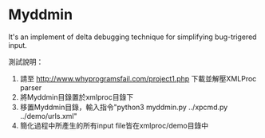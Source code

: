Myddmin
=====

It's an implement of delta debugging technique for simplifying bug-trigered input.

測試說明：<br />
1. 請至 http://www.whyprogramsfail.com/project1.php 下載並解壓XMLProc parser<br />
2. 將Myddmin目錄置於xmlproc目錄下<br />
3. 移置Myddmin目錄，輸入指令"python3 myddmin.py ../xpcmd.py ../demo/urls.xml"<br />
4. 簡化過程中所產生的所有input file皆在xmlproc/demo目錄中
